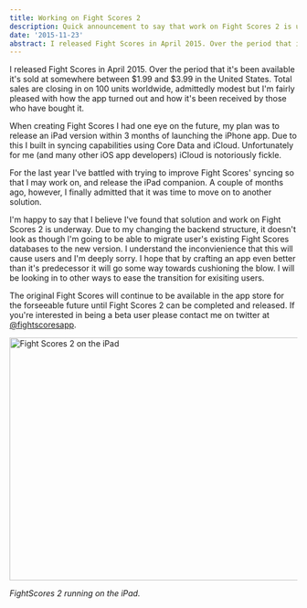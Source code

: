 ```yaml
---
title: Working on Fight Scores 2
description: Quick announcement to say that work on Fight Scores 2 is underway
date: '2015-11-23'
abstract: I released Fight Scores in April 2015. Over the period that it's been available it's sold at somewhere between $1.99 and $3.99 in the United States. Total sales are closing in on 100 units worldwide, admittedly modest but I'm fairly pleased with how the app turned out and how it's been received by those who have bought it. 
---
```


I released Fight Scores in April 2015. Over the period that it's been available it's sold at somewhere between $1.99 and $3.99 in the United States. Total sales are closing in on 100 units worldwide, admittedly modest but I'm fairly pleased with how the app turned out and how it's been received by those who have bought it. 

When creating Fight Scores I had one eye on the future, my plan was to release an iPad version within 3 months of launching the iPhone app. Due to this I built in syncing capabilities using Core Data and iCloud. Unfortunately for me (and many other iOS app  developers) iCloud is notoriously fickle. 

For the last year I've battled with trying to improve Fight Scores' syncing so that I may work on, and release the iPad companion. A couple of months ago, however, I finally admitted that it was time to move on to another solution. 

I'm happy to say that I believe I've found that solution and work on Fight Scores 2 is underway. Due to my changing the backend structure, it doesn't look as though l'm going to be able to migrate user's existing Fight Scores databases to the new version. I understand the inconvienience that this will cause users and I'm deeply sorry. I hope that by crafting an app even better than it's predecessor it will go some way towards cushioning the blow. I will be looking in to other ways to ease the transition for exisiting users. 

The original Fight Scores will continue to be available in the app store for the forseeable future until Fight Scores 2 can be completed and released. If you're interested in being a beta user please contact me on twitter at [@fightscoresapp](https://twitter.com/fightscoresapp). 

<img src="/assets/images/posts/fightscore-ipad.png" alt="Fight Scores 2 on the iPad" title="Fight Scores 2 on the iPad" width="600" height="425" class='centred' />

_FightScores 2 running on the iPad._